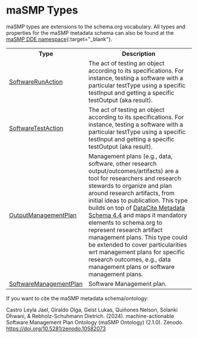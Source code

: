 
<h1>maSMP Types</h1>

maSMP types are extensions to the schema.org vocabulary. 
All types and properties for the maSMP metadata schema can also be found at the [maSMP DDE namespace](https://discovery.biothings.io/ns/maSMP){:target="_blank"}.



<table>
<tr><th>Type</th><th>Description</th></tr>
<tr><td><a href='./SoftwareRunAction'>SoftwareRunAction</a></td><td>The act of testing an object according to its specifications. For instance, testing a software with a particular testType using a specific testInput and getting a specific testOutput (aka result).</td></tr>

<tr><td><a href='./SoftwareTestAction'>SoftwareTestAction</a></td><td>The act of testing an object according to its specifications. For instance, testing a software with a particular testType using a specific testInput and getting a specific testOutput (aka result).</td></tr>

<tr><td><a href='./OutputManagementPlan'>OutputManagementPlan</a></td><td>Management plans (e.g., data, software, other research output/outcomes/artifacts) are a tool for researchers and research stewards to organize and plan around research artifacts, from initial ideas to publication. This type builds on top of <a href='https://schema.datacite.org/meta/kernel-4.4/' target='_blank'>DataCite Metadata Schema 4.4</a> and maps it mandatory elements to schema.org to represent research artifact management plans. This type could be extended to cover particularities wrt management plans for specific research outcomes, e.g., data management plans or software management plans.</td></tr>

<tr><td><a href='./SoftwareManagementPlan'>SoftwareManagementPlan</a></td><td>Software Management plan.</td></tr>

</table>

If you want to cite the maSMP metadata schema/ontology:

Castro Leyla Jael, Giraldo Olga, Geist Lukas, Quiñones Nelson, Solanki Dhwani, & Rebholz-Schuhmann Dietrich. (2024). machine-actionable Software Management Plan Ontology (maSMP Ontology) (2.1.0). Zenodo. https://doi.org/10.5281/zenodo.10582073